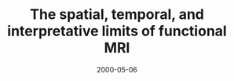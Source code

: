 ---
title: "The spatial, temporal, and interpretative limits of functional MRI"
project_id: 
date: 2000-05-06
conference_id: ""
presenters:
   - peter_bandettini
summary: "<p>MGH-APA fMRI course lecture 1</p>"
file: /assets/presentations/T91a.pdf
filename: T91a.pdf
layout: presentation
---